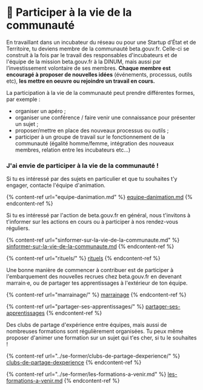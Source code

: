 # 🖖 Participer à la vie de la communauté

En travaillant dans un incubateur du réseau ou pour une Startup d’État et de Territoire, tu deviens membre de la communauté beta.gouv.fr. Celle-ci se construit à la fois par le travail des responsables d'incubateurs et de l'équipe de la mission beta.gouv.fr à la DINUM, mais aussi par l’investissement volontaire de ses membres. **Chaque membre est encouragé à proposer de nouvelles idées** (événements, processus, outils etc), **les mettre en oeuvre ou rejoindre un travail en cours.**

La participation à la vie de la communauté peut prendre différentes formes, par exemple :

* organiser un apéro ;
* organiser une conférence / faire venir une connaissance pour présenter un sujet ;
* proposer/mettre en place des nouveaux processus ou outils ;
* participer à un groupe de travail sur le fonctionnement de la communauté (égalité homme/femme, intégration des nouveaux membres, relation entre les incubateurs etc…)

### J'ai envie de participer à la vie de la communauté !

Si tu es intéressé par des sujets en particulier et que tu souhaites t'y engager, contacte l'équipe d'animation.

{% content-ref url="equipe-danimation.md" %}
[equipe-danimation.md](equipe-danimation.md)
{% endcontent-ref %}

Si tu es intéressé par l'action de beta.gouv.fr en général, nous t'invitons à t'informer sur les actions en cours ou à participer à nos rendez-vous réguliers.

{% content-ref url="sinformer-sur-la-vie-de-la-communaute.md" %}
[sinformer-sur-la-vie-de-la-communaute.md](sinformer-sur-la-vie-de-la-communaute.md)
{% endcontent-ref %}

{% content-ref url="rituels/" %}
[rituels](rituels/)
{% endcontent-ref %}

Une bonne manière de commencer à contribuer est de participer à l'embarquement des nouvelles recrues chez beta.gouv.fr en devenant marrain·e, ou de partager tes apprentissages à l'extérieur de ton équipe.

{% content-ref url="marrainage/" %}
[marrainage](marrainage/)
{% endcontent-ref %}

{% content-ref url="partager-ses-apprentissages/" %}
[partager-ses-apprentissages](partager-ses-apprentissages/)
{% endcontent-ref %}

Des clubs de partage d'expérience entre équipes, mais aussi de nombreuses formations sont régulièrement organisées. Tu peux même proposer d'animer une formation sur un sujet qui t'es cher, si tu le souhaites !

{% content-ref url="../se-former/clubs-de-partage-dexperience/" %}
[clubs-de-partage-dexperience](../se-former/clubs-de-partage-dexperience/)
{% endcontent-ref %}

{% content-ref url="../se-former/les-formations-a-venir.md" %}
[les-formations-a-venir.md](../se-former/les-formations-a-venir.md)
{% endcontent-ref %}
